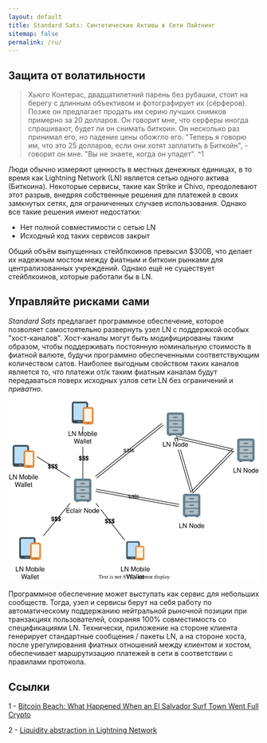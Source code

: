 ```yaml
---
layout: default
title: Standard Sats: Синтетические Активы в Сети Лайтнинг
sitemap: false
permalink: /ru/
---
```


## Защита от волатильности

> Хьюго Контерас, двадцатилетний парень без рубашки, стоит на берегу с длинным объективом и фотографирует их (cёрферов). 
Позже он предлагает продать им серию лучших снимков примерно за 20 долларов. Он говорит мне, что серферы иногда 
спрашивают, будет ли он снимать биткоин. Он несколько раз принимал его, но падение цены обожгло его. "Теперь я говорю 
им, что это 25 долларов, если они хотят заплатить в Биткойн", - говорит он мне. "Вы не знаете, когда он упадет". ^1

Люди обычно измеряют ценность в местных денежных единицах, в то время как Lightning Network (LN) является сетью
одного актива (Биткоина). Некоторые сервисы, такие как Strike и Chivo, преодолевают этот разрыв, внедряя собственные 
решения для платежей в своих замкнутых сетях, для ограниченных случаев использования. Однако все такие решения имеют 
недостатки:

 - Нет полной совместимости с сетью LN
 - Исходный код таких сервисов закрыт
 
Общий объём выпущенных стейблкоинов превысил $300B, что делает их надежным мостом между фиатным и биткоин рынками для 
централизованных учреждений. Однако ещё не существует стейблкоинов, которые работали бы в LN.

## Управляйте рисками сами

*Standard Sats* предлагает программное обеспечение, которое позволяет самостоятельно развернуть узел LN c поддержкой 
особых "хост-каналов". Хост-каналы могут быть модифицированы таким образом, чтобы поддерживать постоянную номинальную 
стоимость в фиатной валюте, будучи программно обеспеченными соответствующим количеством сатов. Наиболее выгодным 
свойством таких каналов является то, что платежи от/к таким фиатным каналам будут передаваться поверх исходных узлов 
сети LN без ограничений и _приватно_.

![Схематический вид узла сообщества и связанных мобильных кошельков](assets/img/standard-sats-community.drawio.svg)

Программное обеспечение может выступать как сервис для небольших сообществ. Тогда, узел и сервисы берут на себя работу
по автоматическому поддержанию нейтральной рыночной позиции при транзакциях пользователей, сохраняя 100% совместимость 
со спецификациями LN. Технически, приложение на стороне клиента генерирует стандартные сообщения / пакеты LN, а на 
стороне хоста, после урегулирования фиатных отношений между клиентом и хостом, обеспечивает маршрутизацию платежей в 
сети в соответствии с правилами протокола.

## Ссылки

1 - [Bitcoin Beach: What Happened When an El Salvador Surf Town Went Full Crypto](https://www.bloomberg.com/news/features/2021-06-17/world-s-biggest-bitcoin-experiment-is-a-surf-town-in-el-salvador)

2 - [Liquidity abstraction in Lightning Network](https://notgeld.medium.com/liquidity-abstraction-in-lightning-network-3d7a1d76ac82)